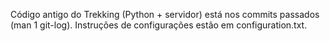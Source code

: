 Código antigo do Trekking (Python + servidor) está nos commits passados (man 1 git-log).
Instruções de configurações estão em configuration.txt.


